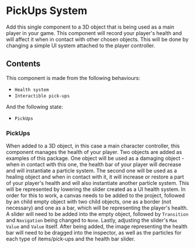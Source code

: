 # PickUps System
Add this single component to a 3D object that is being used as a main player in your game. This component will record your player's health and will affect it when in contact with  other chosen objects. This will be done by changing a simple UI system attached to the player controller. 

## Contents

This component is made from the following behaviours:
- `Health system`
- `Interactible pick-ups`

And the following state:
- `PickUps`


### PickUps

When added to a 3D object, in this case a main character controller, this component manages the health of your player. Two objects are added as examples of this package. One object will be used as a damaging object - when in contact with this one, the health bar of your player will decrease and will instantiate a particle system. The second one will be used as a healing object and when in contact with it, it will increase or restore a part of your player's health and will also instantiate another particle system. This will be represented by lowering the slider created as a UI health system. In order for this to work, a canvas needs to be added to the project, followed by an child empty object with two child objects, one as a border (not necessary) and one as a bar, which will be representing the player's health. A slider will need to be added into the empty object, followed by `Transition` and `Navigation` being changed to `None`. Lastly, adjusting the slider's `Max Value` and `Value` itself. 
After being added, the image representing the health bar will need to be dragged into the inspector, as well as the particles for each type of items/pick-ups and the health bar slider. 




